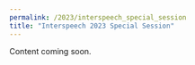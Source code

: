 ```yaml
---
permalink: /2023/interspeech_special_session
title: "Interspeech 2023 Special Session"
---
```


Content coming soon.